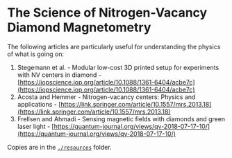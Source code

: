 # The Science of Nitrogen-Vacancy Diamond Magnetometry

The following articles are particularly useful for understanding the physics of what is going on:

1. Stegemann et al. - Modular low-cost 3D printed setup for experiments with NV centers in diamond - [https://iopscience.iop.org/article/10.1088/1361-6404/acbe7c](https://iopscience.iop.org/article/10.1088/1361-6404/acbe7c)
1. Acosta and Hemmer - Nitrogen-vacancy centers: Physics and applications - [https://link.springer.com/article/10.1557/mrs.2013.18](https://link.springer.com/article/10.1557/mrs.2013.18) 
1. Frellsen and Ahmadi - Sensing magnetic fields with diamonds and green laser light - [https://quantum-journal.org/views/qv-2018-07-17-10/](https://quantum-journal.org/views/qv-2018-07-17-10/)

Copies are in the [`./resources`](./resources/) folder. 
